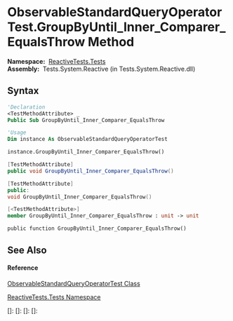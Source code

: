 # ObservableStandardQueryOperatorTest.GroupByUntil\_Inner\_Comparer\_EqualsThrow Method

**Namespace:**  [ReactiveTests.Tests](ReactiveTests.Tests\ReactiveTests.Tests.md)  
**Assembly:**  Tests.System.Reactive (in Tests.System.Reactive.dll)

## Syntax

```vb
'Declaration
<TestMethodAttribute> _
Public Sub GroupByUntil_Inner_Comparer_EqualsThrow
```

```vb
'Usage
Dim instance As ObservableStandardQueryOperatorTest

instance.GroupByUntil_Inner_Comparer_EqualsThrow()
```

```csharp
[TestMethodAttribute]
public void GroupByUntil_Inner_Comparer_EqualsThrow()
```

```c++
[TestMethodAttribute]
public:
void GroupByUntil_Inner_Comparer_EqualsThrow()
```

```fsharp
[<TestMethodAttribute>]
member GroupByUntil_Inner_Comparer_EqualsThrow : unit -> unit 
```

```jscript
public function GroupByUntil_Inner_Comparer_EqualsThrow()
```

## See Also

#### Reference

[ObservableStandardQueryOperatorTest Class](ObservableStandardQueryOperatorTest\ObservableStandardQueryOperatorTest.md)

[ReactiveTests.Tests Namespace](ReactiveTests.Tests\ReactiveTests.Tests.md)

[]: 
[]: 
[]: 
[]: 